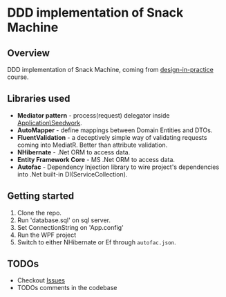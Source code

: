 

# DDD implementation of Snack Machine

## Overview

DDD implementation of Snack Machine, coming from [design-in-practice](https://app.pluralsight.com/library/courses/domain-driven-design-in-practice/) course.


## Libraries used

* **Mediator pattern** - process(request) delegator inside [Application\Seedwork](https://github.com/bahmani00/SnackMachine/tree/master/SnackMachineApp.Application/Seedwork).
* **AutoMapper** - define mappings between Domain Entities and DTOs.
* **FluentValidation** - a deceptively simple way of validating requests coming into MediatR. Better than attribute validation.
* **NHibernate** - .Net ORM to access data.
* **Entity Framework Core** - MS .Net ORM to access data.
* **Autofac** - Dependency Injection library to wire project's dependencies into .Net built-in DI(ServiceCollection).

## Getting started

1. Clone the repo.
2. Run 'database.sql' on sql server.
3. Set ConnectionString on 'App.config'
3. Run the WPF project
4. Switch to either NHibernate or Ef through `autofac.json`.

## TODOs

* Checkout [Issues](https://github.com/bahmani00/SnackMachine/issues)
* TODOs comments in the codebase
